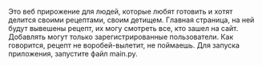 Это веб прирожение для людей, которые любят готовить и хотят делится своими рецептами, своим детищем. Главная страница, на ней будут вывешены рецепт, их могу смотреть все, кто зашел на сайт. Добавлять могут только зарегистрированные пользователи. Как говорится, рецепт не воробей-вылетит, не поймаешь. Для запуска приложения, запустите файл main.py.


